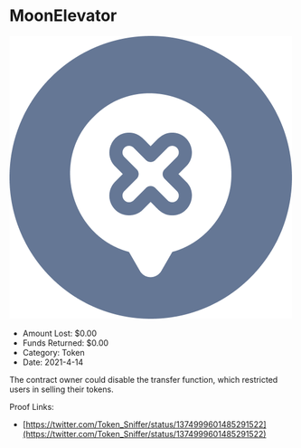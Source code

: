 # MoonElevator
![MoonElevator](/rektimages/MoonElevator.png)
- Amount Lost: $0.00
- Funds Returned: $0.00
- Category: Token
- Date: 2021-4-14

The contract owner could disable the transfer function, which restricted users in selling their tokens.


Proof Links:
- [https://twitter.com/Token_Sniffer/status/1374999601485291522](https://twitter.com/Token_Sniffer/status/1374999601485291522)


